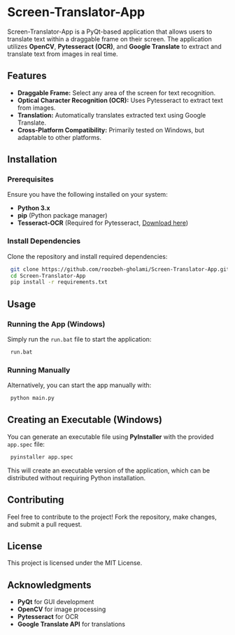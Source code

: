 # Screen-Translator-App

Screen-Translator-App is a PyQt-based application that allows users to translate text within a draggable frame on their screen. The application utilizes **OpenCV**, **Pytesseract (OCR)**, and **Google Translate** to extract and translate text from images in real time.

## Features
- **Draggable Frame:** Select any area of the screen for text recognition.
- **Optical Character Recognition (OCR):** Uses Pytesseract to extract text from images.
- **Translation:** Automatically translates extracted text using Google Translate.
- **Cross-Platform Compatibility:** Primarily tested on Windows, but adaptable to other platforms.

## Installation

### Prerequisites
Ensure you have the following installed on your system:
- **Python 3.x**
- **pip** (Python package manager)
- **Tesseract-OCR** (Required for Pytesseract, [Download here](https://github.com/tesseract-ocr/tesseract))

### Install Dependencies
Clone the repository and install required dependencies:
```bash
 git clone https://github.com/roozbeh-gholami/Screen-Translator-App.git
 cd Screen-Translator-App
 pip install -r requirements.txt
```

## Usage
### Running the App (Windows)
Simply run the `run.bat` file to start the application:
```bash
 run.bat
```

### Running Manually
Alternatively, you can start the app manually with:
```bash
 python main.py
```

## Creating an Executable (Windows)
You can generate an executable file using **PyInstaller** with the provided `app.spec` file:
```bash
 pyinstaller app.spec
```
This will create an executable version of the application, which can be distributed without requiring Python installation.

## Contributing
Feel free to contribute to the project! Fork the repository, make changes, and submit a pull request.

## License
This project is licensed under the MIT License.

## Acknowledgments
- **PyQt** for GUI development
- **OpenCV** for image processing
- **Pytesseract** for OCR
- **Google Translate API** for translations


